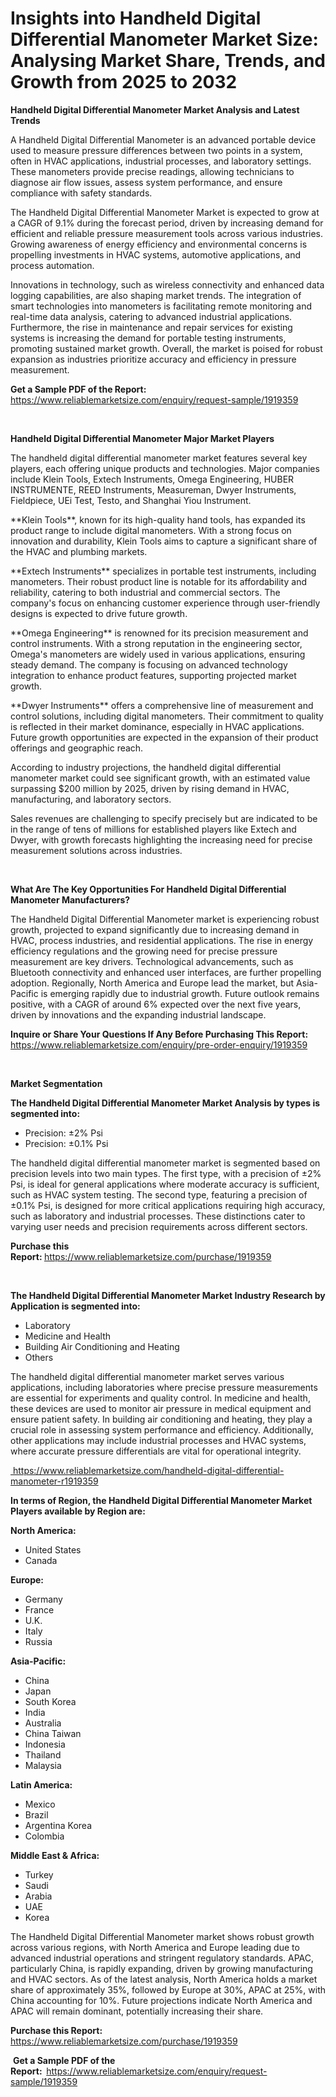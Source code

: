 <p><h1>Insights into Handheld Digital Differential Manometer Market Size: Analysing Market Share, Trends, and Growth from 2025 to 2032</h1></p><p><strong>Handheld Digital Differential Manometer Market Analysis and Latest Trends</strong></p>
<p><p>A Handheld Digital Differential Manometer is an advanced portable device used to measure pressure differences between two points in a system, often in HVAC applications, industrial processes, and laboratory settings. These manometers provide precise readings, allowing technicians to diagnose air flow issues, assess system performance, and ensure compliance with safety standards. </p><p>The Handheld Digital Differential Manometer Market is expected to grow at a CAGR of 9.1% during the forecast period, driven by increasing demand for efficient and reliable pressure measurement tools across various industries. Growing awareness of energy efficiency and environmental concerns is propelling investments in HVAC systems, automotive applications, and process automation. </p><p>Innovations in technology, such as wireless connectivity and enhanced data logging capabilities, are also shaping market trends. The integration of smart technologies into manometers is facilitating remote monitoring and real-time data analysis, catering to advanced industrial applications. Furthermore, the rise in maintenance and repair services for existing systems is increasing the demand for portable testing instruments, promoting sustained market growth. Overall, the market is poised for robust expansion as industries prioritize accuracy and efficiency in pressure measurement.</p></p>
<p><strong>Get a Sample PDF of the Report:&nbsp;</strong> <a href="https://www.reliablemarketsize.com/enquiry/request-sample/1919359?utm_campaign=2565&utm_medium=2&utm_source=Github&utm_content=ia&utm_term=12042025&utm_id=handheld-digital-differential-manometer">https://www.reliablemarketsize.com/enquiry/request-sample/1919359</a></p>
<p>&nbsp;</p>
<p><strong>Handheld Digital Differential Manometer Major Market Players</strong></p>
<p><p>The handheld digital differential manometer market features several key players, each offering unique products and technologies. Major companies include Klein Tools, Extech Instruments, Omega Engineering, HUBER INSTRUMENTE, REED Instruments, Measureman, Dwyer Instruments, Fieldpiece, UEi Test, Testo, and Shanghai Yiou Instrument.</p><p>**Klein Tools**, known for its high-quality hand tools, has expanded its product range to include digital manometers. With a strong focus on innovation and durability, Klein Tools aims to capture a significant share of the HVAC and plumbing markets.</p><p>**Extech Instruments** specializes in portable test instruments, including manometers. Their robust product line is notable for its affordability and reliability, catering to both industrial and commercial sectors. The company's focus on enhancing customer experience through user-friendly designs is expected to drive future growth.</p><p>**Omega Engineering** is renowned for its precision measurement and control instruments. With a strong reputation in the engineering sector, Omega's manometers are widely used in various applications, ensuring steady demand. The company is focusing on advanced technology integration to enhance product features, supporting projected market growth.</p><p>**Dwyer Instruments** offers a comprehensive line of measurement and control solutions, including digital manometers. Their commitment to quality is reflected in their market dominance, especially in HVAC applications. Future growth opportunities are expected in the expansion of their product offerings and geographic reach.</p><p>According to industry projections, the handheld digital differential manometer market could see significant growth, with an estimated value surpassing $200 million by 2025, driven by rising demand in HVAC, manufacturing, and laboratory sectors.</p><p>Sales revenues are challenging to specify precisely but are indicated to be in the range of tens of millions for established players like Extech and Dwyer, with growth forecasts highlighting the increasing need for precise measurement solutions across industries.</p></p>
<p>&nbsp;</p>
<p><strong>What Are The Key Opportunities For Handheld Digital Differential Manometer Manufacturers?</strong></p>
<p><p>The Handheld Digital Differential Manometer market is experiencing robust growth, projected to expand significantly due to increasing demand in HVAC, process industries, and residential applications. The rise in energy efficiency regulations and the growing need for precise pressure measurement are key drivers. Technological advancements, such as Bluetooth connectivity and enhanced user interfaces, are further propelling adoption. Regionally, North America and Europe lead the market, but Asia-Pacific is emerging rapidly due to industrial growth. Future outlook remains positive, with a CAGR of around 6% expected over the next five years, driven by innovations and the expanding industrial landscape.</p></p>
<p><strong>Inquire or Share Your Questions If Any Before Purchasing This Report:</strong> <a href="https://www.reliablemarketsize.com/enquiry/pre-order-enquiry/1919359?utm_campaign=2565&utm_medium=2&utm_source=Github&utm_content=ia&utm_term=12042025&utm_id=handheld-digital-differential-manometer">https://www.reliablemarketsize.com/enquiry/pre-order-enquiry/1919359</a></p>
<p>&nbsp;</p>
<p><strong>Market Segmentation</strong></p>
<p><strong>The Handheld Digital Differential Manometer Market Analysis by types is segmented into:</strong></p>
<p><ul><li>Precision: ±2% Psi</li><li>Precision: ±0.1% Psi</li></ul></p>
<p><p>The handheld digital differential manometer market is segmented based on precision levels into two main types. The first type, with a precision of ±2% Psi, is ideal for general applications where moderate accuracy is sufficient, such as HVAC system testing. The second type, featuring a precision of ±0.1% Psi, is designed for more critical applications requiring high accuracy, such as laboratory and industrial processes. These distinctions cater to varying user needs and precision requirements across different sectors.</p></p>
<p><strong>Purchase this Report:&nbsp;</strong><a href="https://www.reliablemarketsize.com/purchase/1919359?utm_campaign=2565&utm_medium=2&utm_source=Github&utm_content=ia&utm_term=12042025&utm_id=handheld-digital-differential-manometer">https://www.reliablemarketsize.com/purchase/1919359</a></p>
<p>&nbsp;</p>
<p><strong>The Handheld Digital Differential Manometer Market Industry Research by Application is segmented into:</strong></p>
<p><ul><li>Laboratory</li><li>Medicine and Health</li><li>Building Air Conditioning and Heating</li><li>Others</li></ul></p>
<p><p>The handheld digital differential manometer market serves various applications, including laboratories where precise pressure measurements are essential for experiments and quality control. In medicine and health, these devices are used to monitor air pressure in medical equipment and ensure patient safety. In building air conditioning and heating, they play a crucial role in assessing system performance and efficiency. Additionally, other applications may include industrial processes and HVAC systems, where accurate pressure differentials are vital for operational integrity.</p></p>
<p><a href="https://www.reliablemarketsize.com/handheld-digital-differential-manometer-r1919359?utm_campaign=2565&utm_medium=2&utm_source=Github&utm_content=ia&utm_term=12042025&utm_id=handheld-digital-differential-manometer">&nbsp;https://www.reliablemarketsize.com/handheld-digital-differential-manometer-r1919359</a></p>
<p><strong>In terms of Region, the Handheld Digital Differential Manometer Market Players available by Region are:</strong></p>
<p>
    <p> <strong> North America: </strong>
        <ul>
            <li>United States</li>
            <li>Canada</li>
        </ul>
        </p> 
    <p> <strong> Europe: </strong>
        <ul>
            <li>Germany</li>
            <li>France</li>
            <li>U.K.</li>
            <li>Italy</li>
            <li>Russia</li>
        </ul>
        </p> 
    <p> <strong> Asia-Pacific: </strong>
        <ul>
            <li>China</li>
            <li>Japan</li>
            <li>South Korea</li>
            <li>India</li>
            <li>Australia</li>
            <li>China Taiwan</li>
            <li>Indonesia</li>
            <li>Thailand</li>
            <li>Malaysia</li>
        </ul>
        </p> 
    <p> <strong> Latin America: </strong>
        <ul>
            <li>Mexico</li>
            <li>Brazil</li>
            <li>Argentina Korea</li>
            <li>Colombia</li>
        </ul>
        </p> 
    <p> <strong> Middle East & Africa: </strong>
        <ul>
            <li>Turkey</li>
            <li>Saudi</li>
            <li>Arabia</li>
            <li>UAE</li>
            <li>Korea</li>
        </ul>
    </p>
    </p>
<p><p>The Handheld Digital Differential Manometer market shows robust growth across various regions, with North America and Europe leading due to advanced industrial operations and stringent regulatory standards. APAC, particularly China, is rapidly expanding, driven by growing manufacturing and HVAC sectors. As of the latest analysis, North America holds a market share of approximately 35%, followed by Europe at 30%, APAC at 25%, with China accounting for 10%. Future projections indicate North America and APAC will remain dominant, potentially increasing their share.</p></p>
<p><strong>Purchase this Report: </strong><a href="https://www.reliablemarketsize.com/purchase/1919359?utm_campaign=2565&utm_medium=2&utm_source=Github&utm_content=ia&utm_term=12042025&utm_id=handheld-digital-differential-manometer">https://www.reliablemarketsize.com/purchase/1919359</a></p>
<p>&nbsp;<strong>Get a Sample PDF of the Report:&nbsp;&nbsp;</strong><a href="https://www.reliablemarketsize.com/enquiry/request-sample/1919359?utm_campaign=2565&utm_medium=2&utm_source=Github&utm_content=ia&utm_term=12042025&utm_id=handheld-digital-differential-manometer">https://www.reliablemarketsize.com/enquiry/request-sample/1919359</a></p>
<p><strong></strong></p>
<p><p></p><p></p><p></p></p>
